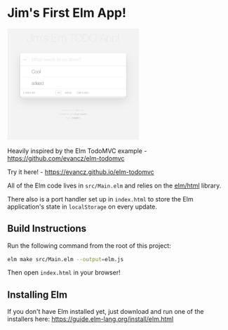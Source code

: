 
# Jim's First Elm App!

<img src="./jims-elm-screenshot.png" width="300px" height="auto"/>

Heavily inspired by the Elm TodoMVC example - https://github.com/evancz/elm-todomvc

Try it here! - https://evancz.github.io/elm-todomvc

All of the Elm code lives in `src/Main.elm` and relies on the [elm/html][html] library.

[html]: https://package.elm-lang.org/packages/elm/html/latest

There also is a port handler set up in `index.html` to store the Elm application's state in `localStorage` on every update.


## Build Instructions

Run the following command from the root of this project:

```bash
elm make src/Main.elm --output=elm.js
```

Then open `index.html` in your browser!

## Installing Elm

If you don't have Elm installed yet, just download and run one of the installers here: https://guide.elm-lang.org/install/elm.html
